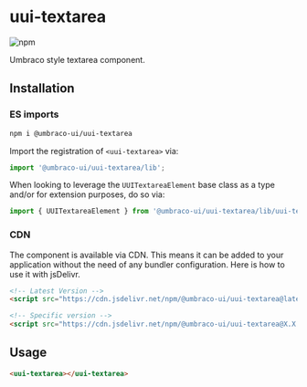 # uui-textarea

![npm](https://img.shields.io/npm/v/@umbraco-ui/uui-textarea?logoColor=%231B264F)

Umbraco style textarea component.

## Installation

### ES imports

```zsh
npm i @umbraco-ui/uui-textarea
```

Import the registration of `<uui-textarea>` via:

```javascript
import '@umbraco-ui/uui-textarea/lib';
```

When looking to leverage the `UUITextareaElement` base class as a type and/or for extension purposes, do so via:

```javascript
import { UUITextareaElement } from '@umbraco-ui/uui-textarea/lib/uui-textarea.element';
```

### CDN

The component is available via CDN. This means it can be added to your application without the need of any bundler configuration. Here is how to use it with jsDelivr.

```html
<!-- Latest Version -->
<script src="https://cdn.jsdelivr.net/npm/@umbraco-ui/uui-textarea@latest/dist/uui-textarea.min.js"></script>

<!-- Specific version -->
<script src="https://cdn.jsdelivr.net/npm/@umbraco-ui/uui-textarea@X.X.X/dist/uui-textarea.min.js"></script>
```

## Usage

```html
<uui-textarea></uui-textarea>
```

